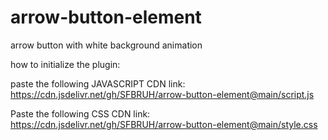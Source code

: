 # arrow-button-element
arrow button with white background animation 


how to initialize the plugin:

paste the following JAVASCRIPT CDN link: https://cdn.jsdelivr.net/gh/SFBRUH/arrow-button-element@main/script.js

Paste the following CSS CDN link: https://cdn.jsdelivr.net/gh/SFBRUH/arrow-button-element@main/style.css 
